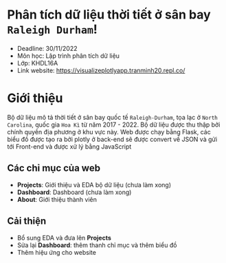 # Phân tích dữ liệu thời tiết ở sân bay `Raleigh Durham`!
- Deadline: 30/11/2022
- Môn học: Lập trình phân tích dữ liệu
- Lớp: KHDL16A
- Link website: https://visualizeplotlyapp.tranminh20.repl.co/
# Giới thiệu

Bộ dữ liệu mô tả thời tiết ở sân bay quốc tế `Raleigh-Durham`, tọa lạc ở `North Carolina`, quốc gia `Hoa Kì` từ năm 2017 - 2022. Bộ dữ liệu được thu thập bởi chính quyền địa phương ở khu vực này. 
Web được chạy bằng Flask, các biểu đồ được tạo ra bởi plotly ở back-end sẽ được convert về JSON và gửi tới Front-end và được xử lý bằng JavaScript

## Các chỉ mục của web
- **Projects**: Giới thiệu và EDA bộ dữ liệu (chưa làm xong)
- **Dashboard**: Dashboard (chưa làm xong)
- **About**: Giới thiệu thành viên
## Cải thiện

- Bổ sung EDA và đưa lên **Projects**
- Sửa lại **Dashboard**: thêm thanh chỉ mục và thêm biểu đồ
- Thêm hiệu ứng cho website

